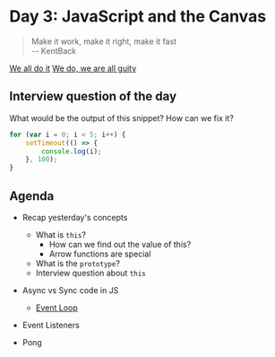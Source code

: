 # Day 3: JavaScript and the Canvas

> Make it work, make it right, make it fast  
> -- KentBack

[We all do it](https://javascript.plainenglish.io/25-more-stackoverflow-programming-jokes-that-all-devs-can-relate-to-ebc2f9c11ca3)
[We do, we are all guity](https://blog.devgenius.io/best-programming-humor-compilations-2021-623473bfb0d)

## Interview question of the day

What would be the output of this snippet? How can we fix it?

```js
for (var i = 0; i < 5; i++) {
    setTimeout(() => {
        console.log(i);
    }, 100);
}
```

## Agenda

- Recap yesterday's concepts
  - What is `this`?
    - How can we find out the value of this?
    - Arrow functions are special
  - What is the `prototype`?
  - Interview question about `this`


- Async vs Sync code in JS
  - [Event Loop](https://app.excalidraw.com/l/4WXAxyQZiEo/8aEs1B2tl8j)
- Event Listeners
- Pong
